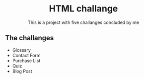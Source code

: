 <h1 align="center">HTML challange</h1>

<p align="center">This is a project with five challanges concluded by me</p>

## The challanges

- Glossary
- Contact Form
- Purchase List
- Quiz
- Blog Post

